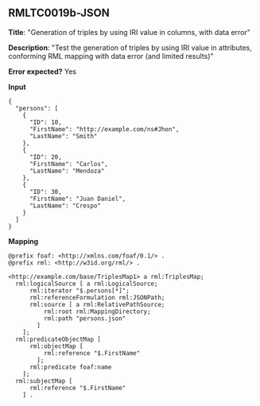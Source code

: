 ## RMLTC0019b-JSON

**Title**: "Generation of triples by using IRI value in columns, with data error"

**Description**: "Test the generation of triples by using IRI value in attributes, conforming RML mapping with data error (and limited results)"

**Error expected?** Yes

**Input**
```
{
  "persons": [
    {
      "ID": 10,
      "FirstName": "http://example.com/ns#Jhon",
      "LastName": "Smith"
    },
    {
      "ID": 20,
      "FirstName": "Carlos",
      "LastName": "Mendoza"
    },
    {
      "ID": 30,
      "FirstName": "Juan Daniel",
      "LastName": "Crespo"
    }
  ]
}

```

**Mapping**
```
@prefix foaf: <http://xmlns.com/foaf/0.1/> .
@prefix rml: <http://w3id.org/rml/> .

<http://example.com/base/TriplesMap1> a rml:TriplesMap;
  rml:logicalSource [ a rml:LogicalSource;
      rml:iterator "$.persons[*]";
      rml:referenceFormulation rml:JSONPath;
      rml:source [ a rml:RelativePathSource;
          rml:root rml:MappingDirectory;
          rml:path "persons.json"
        ]
    ];
  rml:predicateObjectMap [
      rml:objectMap [
          rml:reference "$.FirstName"
        ];
      rml:predicate foaf:name
    ];
  rml:subjectMap [
      rml:reference "$.FirstName"
    ] .

```

